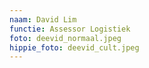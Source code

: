 ```yaml
---
naam: David Lim
functie: Assessor Logistiek
foto: deevid_normaal.jpeg
hippie_foto: deevid_cult.jpeg
---
```

